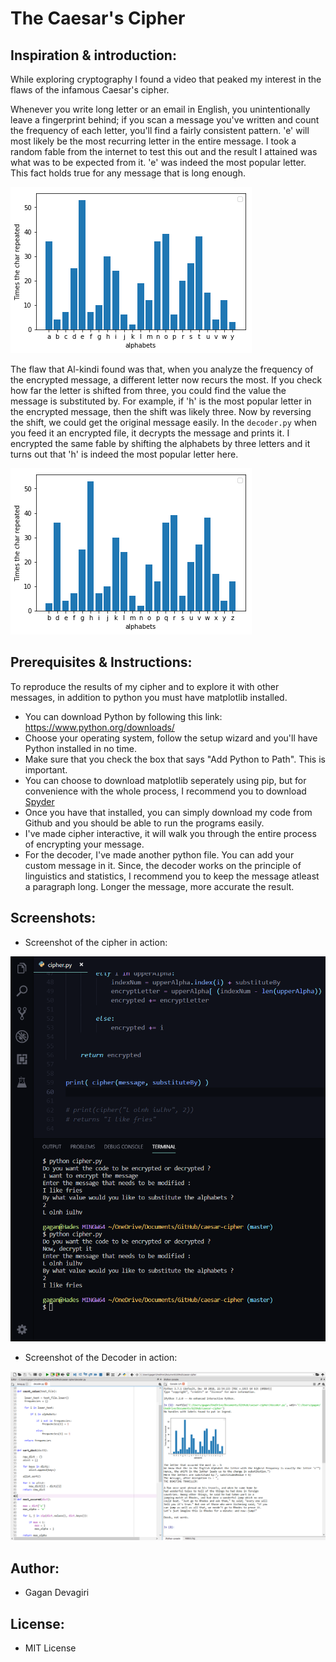 ﻿

# The Caesar's Cipher

## Inspiration & introduction:
While exploring cryptography I found a video that peaked my interest in the flaws of the infamous Caesar's cipher. 

Whenever you write long letter or an email in English, you unintentionally leave a fingerprint behind; if you scan a message you've written and count the frequency of each letter, you'll find a fairly consistent pattern. 'e' will most likely be the most recurring letter in the entire message. I took a random fable from the internet to test this out and the result I attained was what was to be expected from it. 'e' was indeed the most popular letter. This fact holds true for any message that is long enough.

![E](https://github.com/Gagan-Devagiri/caesar-cipher/blob/master/result-analysis/english-alphabet-fingerprint.png)

The flaw that Al-kindi found was that, when you analyze the frequency of the encrypted message, a different letter now recurs the most. If you check how far the letter is shifted from three, you could find the value the message is substituted by. For example, if 'h' is the most popular letter in the encrypted message, then the shift was likely three. Now by reversing the shift, we could get the original message easily. In the ``decoder.py`` when you feed it an encrypted file, it decrypts the message and prints it. I encrypted the same fable by shifting the alphabets by three letters and it turns out that 'h' is indeed the most popular letter here.

![h](https://github.com/Gagan-Devagiri/caesar-cipher/blob/master/result-analysis/substituted%20by%20two.png)


## Prerequisites & Instructions:
To reproduce the results of my cipher and to explore it with other messages, in addition to python you must have matplotlib installed. 

-  You can download Python by following this link: https://www.python.org/downloads/ 
-  Choose your operating system, follow the setup wizard and you'll have Python installed in no time.
- Make sure that you check the box that says "Add Python to Path". This is important.
- You can choose to download matplotlib seperately using pip, but for convenience with the whole process, I recommend you to download [Spyder](https://www.spyder-ide.org/)
- Once you have that installed, you can simply download my code from Github and you should be able to run the programs easily.
- I've made cipher interactive, it will walk you through the entire process of encrypting your message.
- For the decoder, I've made another python file. You can add your custom message in it. Since, the decoder works on the principle of linguistics and statistics, I recommend you to keep the message atleast a paragraph long. Longer the message, more accurate the result.

## Screenshots:
- Screenshot of the cipher in action:

![h](https://github.com/Gagan-Devagiri/caesar-cipher/blob/master/result-analysis/screenshot-cipher.png)

- Screenshot of the Decoder in action:

![h](https://github.com/Gagan-Devagiri/caesar-cipher/blob/master/result-analysis/screenshot-matplot-results.png)

## Author:
 - Gagan Devagiri

## License:
- MIT License

